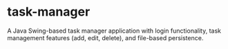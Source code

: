 # task-manager
A Java Swing-based task manager application with login functionality, task management features (add, edit, delete), and file-based persistence.
